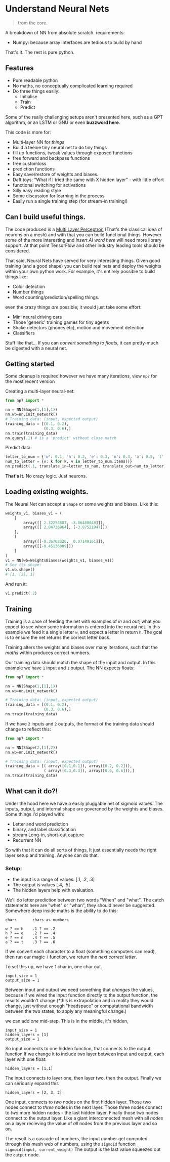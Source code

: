 # Understand Neural Nets

> from the core.

A breakdown of NN from absolute scratch. requirements:

+ Numpy: because array interfaces are tedious to build by hand

That's it. The rest is pure python.

## Features

+ Pure readable python
+ No maths, no conceptually complicated learning required
+ Do three things easily:
    + Initialise
    + Train
    + Predict

Some of the really challenging setups aren't presented here, such as a GPT algorithm, or an LSTM or GNU or even **buzzword here**.

This code is more for:

+ Multi-layer NN for _things_
+ Build a teenie tiny neural net to do tiny things
+ fill up functions, tweak values through exposed functions
+ free forward and backpass functions
+ free customloss
+ prediction functions
+ Easy save/restore of weights and biases.
+ Daft toys; "What if I tried the same with X hidden layer" - with little effort
+ functional switching for activations
+ Silly easy reading style
+ Some discussion for learning in the process.
+ Easily run a single training step (for stream-in training!)


## Can I build useful things.

The code produced is a [Multi Layer Perceptron](https://ml-cheatsheet.readthedocs.io/en/latest/architectures.html#mlp) (That's the classical idea of neurons on a mesh) and with that you can build functional things. However some of the more interesting and _insert AI word here_ will need more library support. At that point TensorFlow and other industry leading tools should be considered.

That said, Neural Nets have served for very interesting things. Given good training (and a good shape) you can build real nets and deploy the weights within your own python work. For example, it's entirely possible to build things like:

+ Color detection
+ Number things
+ Word counting/prediction/spelling things.

even the crazy things _are_ possible; it would just take some effort:

+ Mini neural driving cars
+ Those 'generic' training games for tiny agents
+ Shake detectors (phones etc), motion and movement detection
+ Classifiers

Stuff like that... If you can _convert something to floats_, it can pretty-much be digested with a neural net.


## Getting started

Some cleanup is required however we have many iterations, view `np7` for
the most recent version

Creating a multi-layer neural-net:

```py
from np7 import *

nn = NN(Shape(1,[1],1))
nn.wb=nn.init_network()
# Training data: (input, expected output)
training_data = [(0.1, 0.2),
                 (0.3, 0.6),]
nn.train(training_data)
nn.query(.1) # is a 'predict' without close match
```

Predict data:

```py
letter_to_num = {'w': 0.1, 'h': 0.2, 'e': 0.3, 'n': 0.4, 'a': 0.5, 't': 0.6}
num_to_letter = {v: k for k, v in letter_to_num.items()}
nn.predict(.1, translate_in=letter_to_num, translate_out=num_to_letter)
```

**That's it.** No crazy logic. Just neurons.

## Loading existing weights.

The Neural Net can accept a `Shape` or some weights and biases. Like this:

```py
weights_v1, biases_v1 = (
    [
        array([[ 2.32254687, -3.86480048]]),
        array([[ 2.04736964], [-3.87521947]])
    ],
    [
        array([[-0.36708326,  0.07149161]]),
        array([[-0.45136009]])
    ]
)
v1 = NN(wb=WeightsBiases(weights_v1, biases_v1))
# See its shape:
v1.wb.shape()
# [1, [2], 1]
```

And run it:

```py
v1.predict(.2)
```

## Training

Training is a case of feeding the net with examples of _in_ and _out_; what you expect to see when some information is entered into the neural net. In this example we feed it a single letter `w`, and expect a letter in return `h`. The goal is to ensure the net returns the correct letter back.

Training alters the weights and biases over many iterations, such that the _maths_ within produces correct numbers.

Our training data should match the shape of the input and output. In this example we have `1` input and `1` output. The NN expects floats:

```py
from np7 import *

nn = NN(Shape(1,[1],1))
nn.wb=nn.init_network()

# Training data: (input, expected output)
training_data = [(0.1, 0.2),
                 (0.3, 0.6),]
nn.train(training_data)
```

If we have `2` inputs and `2` outputs, the format of the training data should change to reflect this:

```py
from np7 import *

nn = NN(Shape(2,[1],2))
nn.wb=nn.init_network()

# Training data: (input, expected output)
training_data = [( array([0.1,0.1]), array([0.2, 0.2])),
                 ( array([0.3,0.3]), array([0.6, 0.6])),]
nn.train(training_data)
```

## What can it do?!

Under the hood here we have a easily pluggable net of sigmoid values. The
inputs, output, and internal shape are goverened by the weights and biases.
Some things I'd played with:

+ Letter and word prediction
+ binary, and label classification
+ stream  Long-in, short-out capture
+ Recurrent NN

So with that it can do all sorts of things,
It just essentially needs the right layer setup and training.
Anyone can do that.

### Setup:

+ the input is a range of values: [.1, .2, .3]
+ The output is values [.4, .5]
+ The hidden layers help with evaluation.

We'll do letter prediction between two words "When" and "what". The catch
statements here are "whet" or "whan", they should never be suggested.
Somewhere deep inside maths is the ability to do this:

    chars       chars as numbers

    w ? == h    .1 ? == .2
    h ? == e    .2 ? == .4
    e ? == n    .4 ? == .5
    a ? == t    .3 ? == .6

If we convert each character to a float (something computers can read), then
run our magic `?` function, we return the _next correct letter_.

To set this up, we have 1 char in, one char out.

    input_size = 1
    output_size = 1

Between input and output we need something that _changes_ the values, because
if we wired the input function directly to the output function, the results
wouldn't change (\*this is extrapolation and in reality they would change,
just without enough "headspace" or computational bandwidth between the
two states, to apply any meaningful change.)

we can add _one_ mid-step. This is in the middle, it's hidden,

    input_size = 1
    hidden_layers = [1]
    output_size = 1

So input connects to one hidden function, that connects to the output function
If we change it to include two layer between input and output, each layer
with one float:

    hidden_layers = [1,1]

The input connects to layer one, then layer two, then the output.
Finally we can seriously expand this

    hidden_layers = [2, 3, 2]

One input, connects to _two_ nodes on the first hidden layer. Those two nodes
connect to _three_ nodes in the next layer. Those three nodes connect to _two_
more hidden nodes - the last hidden layer. Finally those two nodes connect
to the output layer. Like a giant interconnected mesh with all _nodes_ on a
layer recieving the value of _all_ nodes from the previous layer and so on.

The result is a cascade of numbers, the input number get computed through
this mesh web of numbers, using the `sigmoid` function `sigmoid(input, current_weight)`
The output is the last value squeezed out the `output` node.
